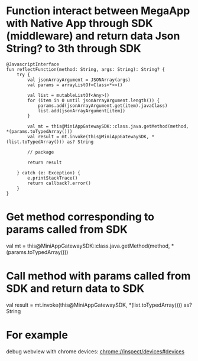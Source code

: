 # Function interact between MegaApp with Native App through SDK (middleware) and return data Json String? to 3th through SDK
    @JavascriptInterface
    fun reflectFunction(method: String, args: String): String? {
        try {
            val jsonArrayArgument = JSONArray(args)
            val params = arrayListOf<Class<*>>()

            val list = mutableListOf<Any>()
            for (item in 0 until jsonArrayArgument.length()) {
                params.add(jsonArrayArgument.get(item).javaClass)
                list.add(jsonArrayArgument[item])
            }

            val mt = this@MiniAppGatewaySDK::class.java.getMethod(method, *(params.toTypedArray()))
            val result = mt.invoke(this@MiniAppGatewaySDK, *(list.toTypedArray())) as? String

            // package

            return result

        } catch (e: Exception) {
            e.printStackTrace()
            return callback?.error()
        }
    }
# Get method corresponding to params called from SDK
val mt = this@MiniAppGatewaySDK::class.java.getMethod(method, *(params.toTypedArray()))
# Call method with params called from SDK and return data to SDK
val result = mt.invoke(this@MiniAppGatewaySDK, *(list.toTypedArray())) as? String
# For example
debug webview with chrome devices: [chrome://inspect/devices#devices](url)
